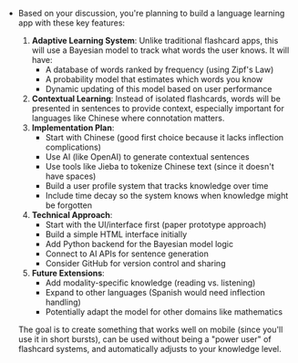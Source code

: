 - Based on your discussion, you're planning to build a language learning app with these key features:

  1. **Adaptive Learning System**: Unlike traditional flashcard apps, this will use a Bayesian model to track what words the user knows. It will have:
     - A database of words ranked by frequency (using Zipf's Law)
     - A probability model that estimates which words you know
     - Dynamic updating of this model based on user performance
  2. **Contextual Learning**: Instead of isolated flashcards, words will be presented in sentences to provide context, especially important for languages like Chinese where connotation matters.
  3. **Implementation Plan**:
     - Start with Chinese (good first choice because it lacks inflection complications)
     - Use AI (like OpenAI) to generate contextual sentences
     - Use tools like Jieba to tokenize Chinese text (since it doesn't have spaces)
     - Build a user profile system that tracks knowledge over time
     - Include time decay so the system knows when knowledge might be forgotten
  4. **Technical Approach**:
     - Start with the UI/interface first (paper prototype approach)
     - Build a simple HTML interface initially
     - Add Python backend for the Bayesian model logic
     - Connect to AI APIs for sentence generation
     - Consider GitHub for version control and sharing
  5. **Future Extensions**:
     - Add modality-specific knowledge (reading vs. listening)
     - Expand to other languages (Spanish would need inflection handling)
     - Potentially adapt the model for other domains like mathematics

  The goal is to create something that works well on mobile (since you'll use it in short bursts), can be used without being a "power user" of flashcard systems, and automatically adjusts to your knowledge level.